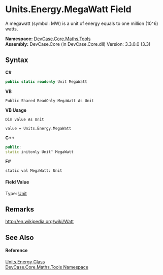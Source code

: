# Units.Energy.MegaWatt Field
 

A megawatt (symbol: MW) is a unit of energy equals to one million (10^6) watts.

**Namespace:**&nbsp;<a href="N_DevCase_Core_Maths_Tools">DevCase.Core.Maths.Tools</a><br />**Assembly:**&nbsp;DevCase.Core (in DevCase.Core.dll) Version: 3.3.0.0 (3.3)

## Syntax

**C#**<br />
``` C#
public static readonly Unit MegaWatt
```

**VB**<br />
``` VB
Public Shared ReadOnly MegaWatt As Unit
```

**VB Usage**<br />
``` VB Usage
Dim value As Unit

value = Units.Energy.MegaWatt

```

**C++**<br />
``` C++
public:
static initonly Unit^ MegaWatt
```

**F#**<br />
``` F#
static val MegaWatt: Unit
```


#### Field Value
Type: <a href="T_DevCase_Core_Maths_Unit">Unit</a>

## Remarks
<a href="http://en.wikipedia.org/wiki/Watt" target="_blank">http://en.wikipedia.org/wiki/Watt</a>

## See Also


#### Reference
<a href="T_DevCase_Core_Maths_Tools_Units_Energy">Units.Energy Class</a><br /><a href="N_DevCase_Core_Maths_Tools">DevCase.Core.Maths.Tools Namespace</a><br />